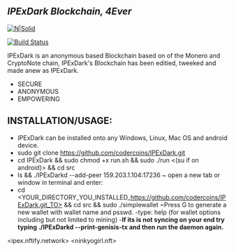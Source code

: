 
## _IPExDark Blockchain, 4Ever_

[![N|Solid](https://cldup.com/dTxpPi9lDf.thumb.png)](https://nodesource.com/products/nsolid)

[![Build Status](https://travis-ci.org/joemccann/dillinger.svg?branch=master)](https://travis-ci.org/joemccann/dillinger)

IPExDark is an anonymous based Blockchain based on of the Monero and CryptoNote chain, IPExDark's Blockchain has been editied, tweeked and made anew as IPExDark.

- SECURE
- ANONYMOUS
- EMPOWERING

## INSTALLATION/USAGE:

- IPExDark can be installed onto any Windows, Linux, Mac OS and android device.
- sudo git clone https://github.com/codercoins/IPExDark.git
- cd IPExDark && sudo chmod +x run.sh && sudo ./run <(su if on android)> &&  cd src
- ls && ./IPExDarkd --add-peer 159.203.1.104:17236
~  open a new tab or window in terminal and enter:
-  cd <YOUR_DIRECTORY_YOU_INSTALLED_https://github.com/codercoins/IPExDark.git_TO>  && cd src && sudo ./simplewallet
~Press G to generate a new wallet with wallet name and psswd.
-type: help (for wallet options including but not limited to mining)
-**If its is not syncing on your end try typing ./IPExDarkd --print-genisis-tx  and then run the daemon again.**

<ipex.nftify.network>
<ninkyogirl.nft>

